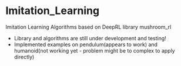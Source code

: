 # Imitation_Learning
Imitation Learning Algorithms based on DeepRL library mushroom_rl

- Library and algorithms are still under development and testing!
- Implemented examples on pendulum(appears to work) and humanoid(not working yet - problem might be to complex to apply directly)
